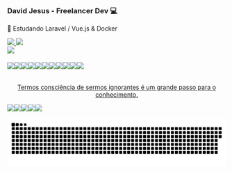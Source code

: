  ### David Jesus - Freelancer Dev 💻
 
:seedling:	 Estudando Laravel / Vue.js & Docker 
 
 <div align="left">
  <a href="https://github.com/wkndavid">
  <div float="left">
   <div float="left"><img src="https://github-readme-stats.vercel.app/api?username=wkndavid"/>
   <img src="https://github-readme-streak-stats.herokuapp.com/?user=wkndavid"/>
   </div>
   <div float="right"><img src="https://github-readme-stats.vercel.app/api/top-langs/?username=wkndavid"/></div>
  </div>
<div style="display: inline_block"><br>
 <img src="https://img.shields.io/badge/HTML5-E34F26?style=for-the-badge&logo=html5&logoColor=white"/><img src="https://img.shields.io/badge/CSS3-1572B6?style=for-the-badge&logo=css3&logoColor=white"/><img src="https://img.shields.io/badge/JavaScript-323330?style=for-the-badge&logo=javascript&logoColor=F7DF1E"/><img src="https://img.shields.io/badge/Bootstrap-563D7C?style=for-the-badge&logo=bootstrap&logoColor=white"/><img src="https://img.shields.io/badge/MySQL-005C84?style=for-the-badge&logo=mysql&lodivgoColor=white"/><img src="https://img.shields.io/badge/Laravel-FF2D20?style=for-the-badge&logo=laravel&logoColor=white"/><img src="https://img.shields.io/badge/Vue.js-35495E?style=for-the-badge&logo=vuedotjs&logoColor=4FC08D"/><img src="https://img.shields.io/badge/Docker-2CA5E0?style=for-the-badge&logo=docker&logoColor=white"/><img src="https://img.shields.io/badge/Git-F05032?style=for-the-badge&logo=git&logoColor=white"/><img src="https://img.shields.io/badge/GitHub-100000?style=for-the-badge&logo=github&logoColor=white"/><img src="https://img.shields.io/badge/Linux-FCC624?style=for-the-badge&logo=linux&logoColor=black"/>
 </div>
 
 ##
 <div align="center"> 
 Termos consciência de sermos ignorantes é um grande passo para o conhecimento.
 </div> 
 
 <div>
  
  <a href="https://instagram.com/wkndavid" target="_blank"><img src="https://img.shields.io/badge/-Instagram-%23E4405F?style=for-the-badge&logo=instagram&logoColor=white" target="_blank"></a><a href="https://discord.gg/David Js#8900" target="_blank"><img src="https://img.shields.io/badge/Discord-7289DA?style=for-the-badge&logo=discord&logoColor=white" target="_blank"></a><img src="https://img.shields.io/badge/Google%20Meet-32A350?style=for-the-badge&logo=google-meet&logoColor=white"/><a href = "mailto:workingnown@gmail.com"><img src="https://img.shields.io/badge/-Gmail-%23333?style=for-the-badge&logo=gmail&logoColor=white" target="_blank"></a><a href="https://www.linkedin.com/in/david-jesus-4a3b01207" target="_blank"><img src="https://img.shields.io/badge/-LinkedIn-%230077B5?style=for-the-badge&logo=linkedin&logoColor=white" target="_blank"></a>

![Snake animation](https://github.com/wkndavid/wkndavid/blob/output/github-contribution-grid-snake.svg)
  
 </div>
   
 

